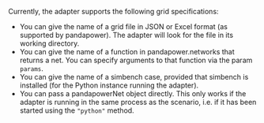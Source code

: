 Currently, the adapter supports the following grid specifications:

- You can give the name of a grid file in JSON or Excel format (as supported by
  pandapower). The adapter will look for the file in its working directory.
- You can give the name of a function in pandapower.networks that returns a
  net. You can specify arguments to that function via the param `params`.
- You can give the name of a simbench case, provided that simbench is installed
  (for the Python instance running the adapter).
- You can pass a pandapowerNet object directly. This only works if the adapter
  is running in the same process as the scenario, i.e. if it has been started
  using the `"python"` method.
